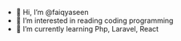 - 👋 Hi, I’m @faiqyaseen
- 👀 I’m interested in reading coding programming
- 🌱 I’m currently learning Php, Laravel, React


